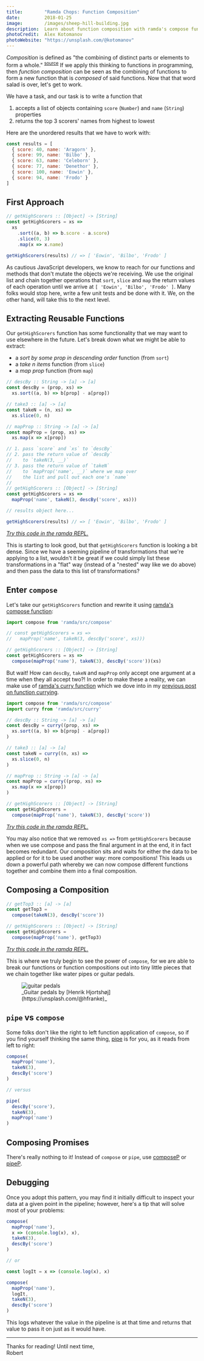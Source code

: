 ```yaml
---
title:        "Ramda Chops: Function Composition"
date:         2018-01-25
image:        /images/sheep-hill-building.jpg
description:  Learn about function composition with ramda's compose function.
photoCredit:  Alex Kotomanov
photoWebsite: "https://unsplash.com/@kotomanov"
---
```


_Composition_ is defined as "the combining of distinct parts or elements to
form a whole." <sup>[source](https://www.wordnik.com/words/composition)</sup>
If we apply this thinking to functions in programming, then _function
composition_ can be seen as the combining of functions to form a new function
that is _composed_ of said functions. Now that that word salad is over, let's
get to work.

We have a task, and our task is to write a function that
1. accepts a list of objects containing `score` (`Number`) and `name` (`String`)
   properties
1. returns the top 3 scorers' names from highest to lowest

Here are the unordered results that we have to work with:

```js
const results = [
  { score: 40, name: 'Aragorn' },
  { score: 99, name: 'Bilbo' },
  { score: 63, name: 'Celeborn' },
  { score: 77, name: 'Denethor' },
  { score: 100, name: 'Eowin' },
  { score: 94, name: 'Frodo' }
]
```

## First Approach

```js
// getHighScorers :: [Object] -> [String]
const getHighScorers = xs =>
  xs
    .sort((a, b) => b.score - a.score)
    .slice(0, 3)
    .map(x => x.name)

getHighScorers(results) // => [ 'Eowin', 'Bilbo', 'Frodo' ]
```

As cautious JavaScript developers, we know to reach for our functions and
methods that don't mutate the objects we're receiving. We use the original list
and chain together operations that `sort`, `slice` and `map` the return values
of each operation until we arrive at `[ 'Eowin', 'Bilbo', 'Frodo' ]`. Many
folks would stop here, write a few unit tests and be done with it. We, on the
other hand, will take this to the next level.

## Extracting Reusable Functions
Our `getHighScorers` function has some functionality that we may want to use
elsewhere in the future. Let's break down what we might be able to extract:

* a _sort by some prop in descending order_ function (from `sort`)
* a _take n items_ function (from `slice`)
* a _map prop_ function (from `map`)

```js
// descBy :: String -> [a] -> [a]
const descBy = (prop, xs) =>
  xs.sort((a, b) => b[prop] - a[prop])

// take3 :: [a] -> [a]
const takeN = (n, xs) =>
  xs.slice(0, n)

// mapProp :: String -> [a] -> [a]
const mapProp = (prop, xs) =>
  xs.map(x => x[prop])

// 1. pass `score` and `xs` to `descBy`
// 2. pass the return value of `descBy`
//    to `takeN(3, __)`
// 3. pass the return value of `takeN`
//    to `mapProp('name', __)` where we map over
//    the list and pull out each one's `name`
//
// getHighScorers :: [Object] -> [String]
const getHighScorers = xs =>
  mapProp('name', takeN(3, descBy('score', xs)))

// results object here...

getHighScorers(results) // => [ 'Eowin', 'Bilbo', 'Frodo' ]
```

_[Try this code in the ramda REPL.](https://goo.gl/NNU3hH)_

This is starting to look good, but that `getHighScorers` function is looking a
bit dense. Since we have a seeming pipeline of transformations that we're
applying to a list, wouldn't it be great if we could simply list these
transformations in a "flat" way (instead of a "nested" way like we do above) and
then pass the data to this list of transformations?

## Enter `compose`
Let's take our `getHighScorers` function and rewrite it using [ramda's compose
function](http://ramdajs.com/docs/#compose):

```js
import compose from 'ramda/src/compose'

// const getHighScorers = xs =>
//   mapProp('name', takeN(3, descBy('score', xs)))

// getHighScorers :: [Object] -> [String]
const getHighScorers = xs =>
  compose(mapProp('name'), takeN(3), descBy('score'))(xs)
```

But wait! How can `descBy`, `takeN` and `mapProp` only accept one argument at a
time when they all accept two?! In order to make these a reality, we can make use
of [ramda's curry function](http://ramdajs.com/docs/#curry) which we dove into
in my [previous post on function currying](/blog/ramda-chops-function-currying.html]).

```js
import compose from 'ramda/src/compose'
import curry from 'ramda/src/curry'

// descBy :: String -> [a] -> [a]
const descBy = curry((prop, xs) =>
  xs.sort((a, b) => b[prop] - a[prop])
)

// take3 :: [a] -> [a]
const takeN = curry((n, xs) =>
  xs.slice(0, n)
)

// mapProp :: String -> [a] -> [a]
const mapProp = curry((prop, xs) =>
  xs.map(x => x[prop])
)

// getHighScorers :: [Object] -> [String]
const getHighScorers =
  compose(mapProp('name'), takeN(3), descBy('score'))
```

_[Try this code in the ramda REPL.](https://goo.gl/a3Yeko)_

You may also notice that we removed `xs =>` from `getHighScorers` because when
we use compose and pass the final argument in at the end, it in fact becomes
redundant. Our composition sits and waits for either the data to be applied or
for it to be used another way: more compositions! This leads us down a
powerful path whereby we can now compose different functions together and
combine them into a final composition.

## Composing a Composition
```js
// getTop3 :: [a] -> [a]
const getTop3 =
  compose(takeN(3), descBy('score'))

// getHighScorers :: [Object] -> [String]
const getHighScorers =
  compose(mapProp('name'), getTop3)
```

_[Try this code in the ramda REPL.](https://goo.gl/oc7Af4)_

This is where we truly begin to see the power of `compose`, for we are able to
break our functions or function compositions out into tiny little pieces that we
chain together like water pipes or guitar pedals.

<figure>
  <img src="/images/guitar-pedals.jpg" alt="guitar pedals" />
  <figcaption>
    _Guitar pedals by [Henrik Hjortshøj](https://unsplash.com/@hfranke)_
  </figcaption>
</figure>

## `pipe` vs `compose`
Some folks don't like the right to left function application of `compose`, so if
you find yourself thinking the same thing, [pipe](http://ramdajs.com/docs/#pipe)
is for you, as it reads from left to right:

```js
compose(
  mapProp('name'),
  takeN(3),
  descBy('score')
)

// versus

pipe(
  descBy('score'),
  takeN(3),
  mapProp('name')
)
```

## Composing Promises
There's really nothing to it! Instead of `compose` or `pipe`, use
[composeP](http://ramdajs.com/docs/#composeP) or
[pipeP](http://ramdajs.com/docs/#pipeP).

## Debugging
Once you adopt this pattern, you may find it initially difficult to inspect your
data at a given point in the pipeline; however, here's a tip that will solve
most of your problems:

```js
compose(
  mapProp('name'),
  x => (console.log(x), x),
  takeN(3),
  descBy('score')
)

// or

const logIt = x => (console.log(x), x)

compose(
  mapProp('name'),
  logIt,
  takeN(3),
  descBy('score')
)
```

This logs whatever the value in the pipeline is at that time and returns that
value to pass it on just as it would have.

* * *

Thanks for reading! Until next time,
<br>
Robert

